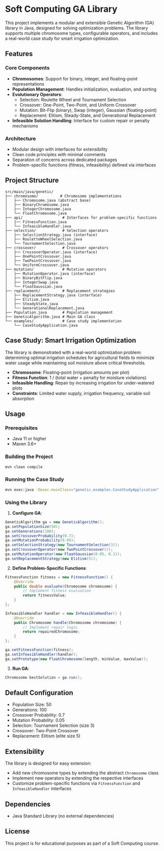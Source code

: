 # Soft Computing GA Library

This project implements a modular and extensible Genetic Algorithm (GA) library in Java, designed for solving optimization problems. The library supports multiple chromosome types, configurable operators, and includes a real-world case study for smart irrigation optimization.

## Features

### Core Components
- **Chromosomes**: Support for binary, integer, and floating-point representations
- **Population Management**: Handles initialization, evaluation, and sorting
- **Evolutionary Operators**:
  - Selection: Roulette Wheel and Tournament Selection
  - Crossover: One-Point, Two-Point, and Uniform Crossover
  - Mutation: Bit-Flip (binary), Swap (integer), Gaussian (floating-point)
  - Replacement: Elitism, Steady-State, and Generational Replacement
- **Infeasible Solution Handling**: Interface for custom repair or penalty mechanisms

### Architecture
- Modular design with interfaces for extensibility
- Clean code principles with minimal comments
- Separation of concerns across dedicated packages
- Problem-specific functions (fitness, infeasibility) defined via interfaces

## Project Structure

```
src/main/java/genetic/
├── chromosome/          # Chromosome implementations
│   ├── Chromosome.java (abstract base)
│   ├── BinaryChromosome.java
│   ├── IntegerChromosome.java
│   └── FloatChromosome.java
├── api/                  # Interfaces for problem-specific functions
│   ├── FitnessFunction.java
│   └── InfeasibleHandler.java
├── selection/            # Selection operators
│   ├── SelectionStrategy.java (interface)
│   ├── RouletteWheelSelection.java
│   └── TournamentSelection.java
├── crossover/            # Crossover operators
│   ├── CrossoverOperator.java (interface)
│   ├── OnePointCrossover.java
│   ├── TwoPointCrossover.java
│   └── UniformCrossover.java
├── mutation/             # Mutation operators
│   ├── MutationOperator.java (interface)
│   ├── BinaryBitFlip.java
│   ├── IntegerSwap.java
│   └── FloatGaussian.java
├── replacement/          # Replacement strategies
│   ├── ReplacementStrategy.java (interface)
│   ├── Elitism.java
│   ├── SteadyState.java
│   └── GenerationalReplacement.java
├── Population.java       # Population management
├── GeneticAlgorithm.java # Main GA class
└── examples/             # Case study implementation
    └── CaseStudyApplication.java
```

## Case Study: Smart Irrigation Optimization

The library is demonstrated with a real-world optimization problem: determining optimal irrigation schedules for agricultural fields to minimize water usage while maintaining soil moisture above critical thresholds.

- **Chromosome**: Floating-point (irrigation amounts per plot)
- **Fitness Function**: 1 / (total water + penalty for moisture violations)
- **Infeasible Handling**: Repair by increasing irrigation for under-watered plots
- **Constraints**: Limited water supply, irrigation frequency, variable soil absorption

## Usage

### Prerequisites
- Java 11 or higher
- Maven 3.6+

### Building the Project
```bash
mvn clean compile
```

### Running the Case Study
```bash
mvn exec:java -Dexec.mainClass="genetic.examples.CaseStudyApplication"
```

### Using the Library

1. **Configure GA**:
```java
GeneticAlgorithm ga = new GeneticAlgorithm();
ga.setPopulationSize(50);
ga.setGenerations(100);
ga.setCrossoverProbability(0.7);
ga.setMutationProbability(0.05);
ga.setSelectionStrategy(new TournamentSelection(3));
ga.setCrossoverOperator(new TwoPointCrossover());
ga.setMutationOperator(new FloatGaussian(0.05, 0.1));
ga.setReplacementStrategy(new Elitism(5));
```

2. **Define Problem-Specific Functions**:
```java
FitnessFunction fitness = new FitnessFunction() {
    @Override
    public double evaluate(Chromosome chromosome) {
        // Implement fitness evaluation
        return fitnessValue;
    }
};

InfeasibleHandler handler = new InfeasibleHandler() {
    @Override
    public Chromosome handle(Chromosome chromosome) {
        // Implement repair logic
        return repairedChromosome;
    }
};

ga.setFitnessFunction(fitness);
ga.setInfeasibleHandler(handler);
ga.setPrototype(new FloatChromosome(length, minValue, maxValue));
```

3. **Run GA**:
```java
Chromosome bestSolution = ga.run();
```

## Default Configuration

- Population Size: 50
- Generations: 100
- Crossover Probability: 0.7
- Mutation Probability: 0.05
- Selection: Tournament Selection (size 3)
- Crossover: Two-Point Crossover
- Replacement: Elitism (elite size 5)

## Extensibility

The library is designed for easy extension:
- Add new chromosome types by extending the abstract `Chromosome` class
- Implement new operators by extending the respective interfaces
- Customize problem-specific functions via `FitnessFunction` and `InfeasibleHandler` interfaces

## Dependencies

- Java Standard Library (no external dependencies)

## License

This project is for educational purposes as part of a Soft Computing course.
